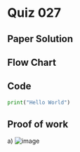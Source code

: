 # Quiz 027

## Paper Solution

## Flow Chart
## Code
```.py
print("Hello World")
```
## Proof of work
a)
![image](https://github.com/user-attachments/assets/a28d64e2-5de5-475d-a210-de318444a3c2)

